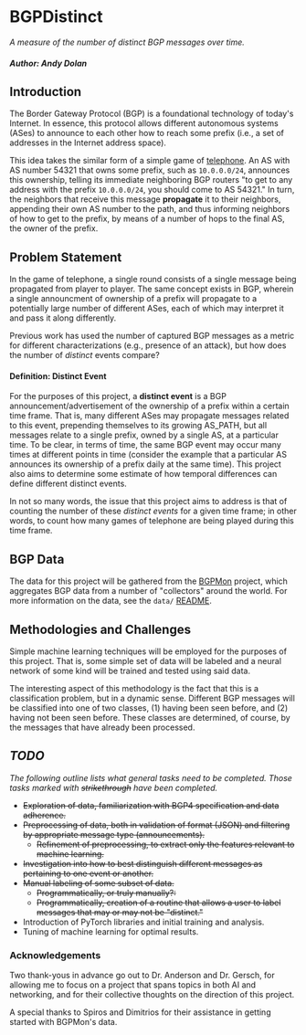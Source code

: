 # BGPDistinct
*A measure of the number of distinct BGP messages over time.*
##### Author: Andy Dolan

## Introduction
The Border Gateway Protocol (BGP) is a foundational technology of today's
Internet. In essence, this protocol allows different autonomous systems (ASes)
to announce to each other how to reach some prefix (i.e., a set of addresses in
the Internet address space).

This idea takes the similar form of a simple game of [telephone](https://en.wikipedia.org/wiki/Chinese_whispers).
An AS with AS number 54321 that owns some prefix, such as `10.0.0.0/24`,
announces this ownership, telling its immediate neighboring BGP routers "to get
to any address with the prefix `10.0.0.0/24`, you should come to AS 54321." In
turn, the neighbors that receive this message **propagate** it to their
neighbors, appending their own AS number to the path, and thus informing
neighbors of how to get to the prefix, by means of a number of hops to the final
AS, the owner of the prefix.

## Problem Statement
In the game of telephone, a single round consists of a single message being
propagated from player to player. The same concept exists in BGP, wherein a
single announcment of ownership of a prefix will propagate to a potentially
large number of different ASes, each of which may interpret it and pass it along
differently.

Previous work has used the number of captured BGP messages as a metric for
different characterizations (e.g., presence of an attack), but how does the
number of *distinct* events compare?

#### Definition: Distinct Event
For the purposes of this project, a **distinct event** is a BGP
announcement/advertisement of the ownership of a prefix within a certain time
frame. That is, many different ASes may propagate messages related to this
event, prepending themselves to its growing AS\_PATH, but all messages relate to
a single prefix, owned by a single AS, at a particular time. To be clear, in
terms of time, the same BGP event may occur many times at different points in
time (consider the example that a particular AS announces its ownership of a
prefix daily at the same time). This project also aims to determine some
estimate of how temporal differences can define different distinct events.

In not so many words, the issue that this project aims to address is that of
counting the number of these *distinct events* for a given time frame; in other
words, to count how many games of telephone are being played during this
time frame.

## BGP Data
The data for this project will be gathered from the [BGPMon](www.bgpmon.io)
project, which aggregates BGP data from a number of "collectors" around the
world. For more information on the data, see the `data/` [README](./data).

## Methodologies and Challenges
Simple machine learning techniques will be employed for the purposes of this
project. That is, some simple set of data will be labeled and a neural network
of some kind will be trained and tested using said data.

The interesting aspect of this methodology is the fact that this is a
classification problem, but in a dynamic sense. Different BGP messages will be
classified into one of two classes, (1) having been seen before, and (2) having
not been seen before. These classes are determined, of course, by the messages
that have already been processed.

## *TODO*
*The following outline lists what general tasks need to be completed. Those
tasks marked with ~~strikethrough~~ have been completed.*
* ~~Exploration of data, familiarization with BGP4 specification and data
  adherence.~~
* ~~Preprocessing of data, both in validation of format (JSON) and filtering by
  appropriate message type (announcements).~~
  * ~~Refinement of preprocessing, to extract only the features relevant to
    machine learning.~~
* ~~Investigation into how to best distinguish different messages as pertaining to
  one event or another.~~
* ~~Manual labeling of some subset of data.~~
  * ~~Programmatically, or truly manually?:~~
  * ~~Programmatically, creation of a routine that allows a user to label messages
    that may or may not be "distinct."~~
* Introduction of PyTorch libraries and initial training and analysis.
* Tuning of machine learning for optimal results.

### Acknowledgements
Two thank-yous in advance go out to Dr. Anderson and Dr. Gersch, for allowing me
to focus on a project that spans topics in both AI and networking, and for their
collective thoughts on the direction of this project.

A special thanks to Spiros and Dimitrios for their assistance in getting started
with BGPMon's data.
